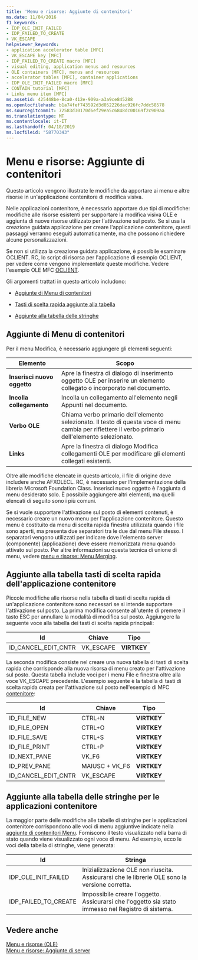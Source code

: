 ```yaml
---
title: 'Menu e risorse: Aggiunte di contenitori'
ms.date: 11/04/2016
f1_keywords:
- IDP_OLE_INIT_FAILED
- IDP_FAILED_TO_CREATE
- VK_ESCAPE
helpviewer_keywords:
- application accelerator table [MFC]
- VK_ESCAPE key [MFC]
- IDP_FAILED_TO_CREATE macro [MFC]
- visual editing, application menus and resources
- OLE containers [MFC], menus and resources
- accelerator tables [MFC], container applications
- IDP_OLE_INIT_FAILED macro [MFC]
- CONTAIN tutorial [MFC]
- Links menu item [MFC]
ms.assetid: 425448be-8ca0-412e-909a-a3a9ce845288
ms.openlocfilehash: b1a74fef743592d3d052226dac926fc7ddc58578
ms.sourcegitcommit: 72583d30170d6ef29ea5c6848dc00169f2c909aa
ms.translationtype: MT
ms.contentlocale: it-IT
ms.lasthandoff: 04/18/2019
ms.locfileid: "58770343"
---
```

# <a name="menus-and-resources-container-additions"></a>Menu e risorse: Aggiunte di contenitori

Questo articolo vengono illustrate le modifiche da apportare ai menu e altre risorse in un'applicazione contenitore di modifica visiva.

Nelle applicazioni contenitore, è necessario apportare due tipi di modifiche: modifiche alle risorse esistenti per supportare la modifica visiva OLE e aggiunta di nuove risorse utilizzato per l'attivazione sul posto. Se si usa la creazione guidata applicazione per creare l'applicazione contenitore, questi passaggi verranno eseguiti automaticamente, ma che possono richiedere alcune personalizzazioni.

Se non si utilizza la creazione guidata applicazione, è possibile esaminare OCLIENT. RC, lo script di risorsa per l'applicazione di esempio OCLIENT, per vedere come vengono implementate queste modifiche. Vedere l'esempio OLE MFC [OCLIENT](../overview/visual-cpp-samples.md).

Gli argomenti trattati in questo articolo includono:

- [Aggiunte di Menu di contenitori](#_core_container_menu_additions)

- [Tasti di scelta rapida aggiunte alla tabella](#_core_container_application_accelerator_table_additions)

- [Aggiunte alla tabella delle stringhe](#_core_string_table_additions_for_container_applications)

##  <a name="_core_container_menu_additions"></a> Aggiunte di Menu di contenitori

Per il menu Modifica, è necessario aggiungere gli elementi seguenti:

|Elemento|Scopo|
|----------|-------------|
|**Inserisci nuovo oggetto**|Apre la finestra di dialogo di inserimento oggetto OLE per inserire un elemento collegato o incorporato nel documento.|
|**Incolla collegamento**|Incolla un collegamento all'elemento negli Appunti nel documento.|
|**Verbo OLE**|Chiama verbo primario dell'elemento selezionato. Il testo di questa voce di menu cambia per riflettere il verbo primario dell'elemento selezionato.|
|**Links**|Apre la finestra di dialogo Modifica collegamenti OLE per modificare gli elementi collegati esistenti.|

Oltre alle modifiche elencate in questo articolo, il file di origine deve includere anche AFXOLECL. RC, è necessario per l'implementazione della libreria Microsoft Foundation Class. Inserisci nuovo oggetto è l'aggiunta di menu desiderato solo. È possibile aggiungere altri elementi, ma quelli elencati di seguito sono i più comuni.

Se si vuole supportare l'attivazione sul posto di elementi contenuti, è necessario creare un nuovo menu per l'applicazione contenitore. Questo menu è costituito da menu di scelta rapida finestra utilizzata quando i file sono aperti, ma presenta due separatori tra le due dal menu File stesso. I separatori vengono utilizzati per indicare dove l'elemento server (componente) (applicazione) deve essere memorizzata menu quando attivato sul posto. Per altre informazioni su questa tecnica di unione di menu, vedere [menu e risorse: Menu Merging](../mfc/menus-and-resources-menu-merging.md).

##  <a name="_core_container_application_accelerator_table_additions"></a> Aggiunte alla tabella tasti di scelta rapida dell'applicazione contenitore

Piccole modifiche alle risorse nella tabella di tasti di scelta rapida di un'applicazione contenitore sono necessari se si intende supportare l'attivazione sul posto. La prima modifica consente all'utente di premere il tasto ESC per annullare la modalità di modifica sul posto. Aggiungere la seguente voce alla tabella dei tasti di scelta rapida principali:

|Id|Chiave|Tipo|
|--------|---------|----------|
|ID_CANCEL_EDIT_CNTR|VK_ESCAPE|**VIRTKEY**|

La seconda modifica consiste nel creare una nuova tabella di tasti di scelta rapida che corrisponde alla nuova risorsa di menu creato per l'attivazione sul posto. Questa tabella include voci per i menu File e finestra oltre alla voce VK_ESCAPE precedente. L'esempio seguente è la tabella di tasti di scelta rapida creata per l'attivazione sul posto nell'esempio di MFC [contenitore](../overview/visual-cpp-samples.md):

|Id|Chiave|Tipo|
|--------|---------|----------|
|ID_FILE_NEW|CTRL+N|**VIRTKEY**|
|ID_FILE_OPEN|CTRL+O|**VIRTKEY**|
|ID_FILE_SAVE|CTRL+S|**VIRTKEY**|
|ID_FILE_PRINT|CTRL+P|**VIRTKEY**|
|ID_NEXT_PANE|VK_F6|**VIRTKEY**|
|ID_PREV_PANE|MAIUSC + VK_F6|**VIRTKEY**|
|ID_CANCEL_EDIT_CNTR|VK_ESCAPE|**VIRTKEY**|

##  <a name="_core_string_table_additions_for_container_applications"></a> Aggiunte alla tabella delle stringhe per le applicazioni contenitore

La maggior parte delle modifiche alle tabelle di stringhe per le applicazioni contenitore corrispondono alle voci di menu aggiuntive indicate nella [aggiunte di contenitori Menu](#_core_container_menu_additions). Forniscono il testo visualizzato nella barra di stato quando viene visualizzato ogni voce di menu. Ad esempio, ecco le voci della tabella di stringhe, viene generata:

|Id|Stringa|
|--------|------------|
|IDP_OLE_INIT_FAILED|Inizializzazione OLE non riuscita. Assicurarsi che le librerie OLE sono la versione corretta.|
|IDP_FAILED_TO_CREATE|Impossibile creare l'oggetto. Assicurarsi che l'oggetto sia stato immesso nel Registro di sistema.|

## <a name="see-also"></a>Vedere anche

[Menu e risorse (OLE)](../mfc/menus-and-resources-ole.md)<br/>
[Menu e risorse: Aggiunte di server](../mfc/menus-and-resources-server-additions.md)
